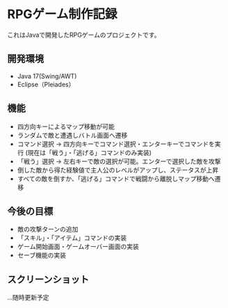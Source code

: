 # RPGゲーム制作記録
これはJavaで開発したRPGゲームのプロジェクトです。

## 開発環境
- Java 17(Swing/AWT)
- Eclipse（Pleiades）

## 機能
- 四方向キーによるマップ移動が可能
- ランダムで敵と遭遇しバトル画面へ遷移
- コマンド選択 → 四方向キーでコマンド選択・エンターキーでコマンドを実行
  (現在は「戦う」・「逃げる」コマンドのみ実装)
- 「戦う」選択 → 左右キーで敵の選択が可能。エンターで選択した敵を攻撃
- 倒した敵から得た経験値で主人公のレベルがアップし、ステータスが上昇
- すべての敵を倒すか、「逃げる」コマンドで戦闘から離脱しマップ移動へ遷移
  
## 今後の目標
- 敵の攻撃ターンの追加
- 「スキル」・「アイテム」コマンドの実装
- ゲーム開始画面・ゲームオーバー画面の実装
- セーブ機能の実装


## スクリーンショット
...随時更新予定
